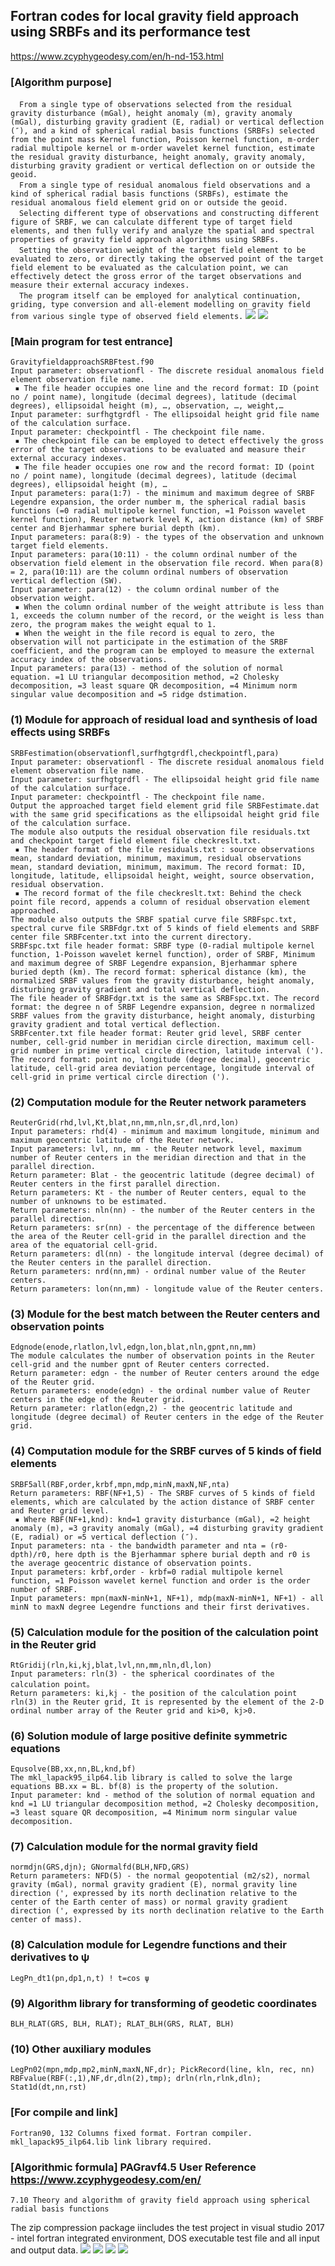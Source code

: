 ## Fortran codes for local gravity field approach using SRBFs and its performance test
https://www.zcyphygeodesy.com/en/h-nd-153.html
### [Algorithm purpose]
&emsp;```From a single type of observations selected from the residual gravity disturbance (mGal), height anomaly (m), gravity anomaly (mGal), disturbing gravity gradient (E, radial) or vertical deflection (″), and a kind of spherical radial basis functions (SRBFs) selected from the point mass Kernel function, Poisson kernel function, m-order radial multipole kernel or m-order wavelet kernel function, estimate the residual gravity disturbance, height anomaly, gravity anomaly, disturbing gravity gradient or vertical deflection on or outside the geoid.```  
&emsp;```From a single type of residual anomalous field observations and a kind of spherical radial basis functions (SRBFs), estimate the residual anomalous field element grid on or outside the geoid.```  
&emsp;```Selecting different type of observations and constructing different figure of SRBF, we can calculate different type of target field elements, and then fully verify and analyze the spatial and spectral properties of gravity field approach algorithms using SRBFs.```  
&emsp;```Setting the observation weight of the target field element to be evaluated to zero, or directly taking the observed point of the target field element to be evaluated as the calculation point, we can effectively detect the gross error of the target observations and measure their external accuracy indexes.```  
&emsp;```The program itself can be employed for analytical continuation, griding, type conversion and all-element modelling on gravity field from various single type of observed field elements.```
![](https://24192633.s21i.faiusr.com/2/ABUIABACGAAg9OzltwYojo2OiwYwpQ047gg.jpg)
![](https://24192633.s21i.faiusr.com/2/ABUIABACGAAg9OzltwYoj9jLpQQwpQ047gg.jpg)
### [Main program for test entrance]
    GravityfieldapproachSRBFtest.f90
    Input parameter: observationfl - The discrete residual anomalous field element observation file name.
     ▪ The file header occupies one line and the record format: ID (point no / point name), longitude (decimal degrees), latitude (decimal degrees), ellipsoidal height (m), …, observation, …, weight,… 
    Input parameter: surfhgtgrdfl - The ellipsoidal height grid file name of the calculation surface.
    Input parameter: checkpointfl - The checkpoint file name.
     ▪ The checkpoint file can be employed to detect effectively the gross error of the target observations to be evaluated and measure their external accuracy indexes.
     ▪ The file header occupies one row and the record format: ID (point no / point name), longitude (decimal degrees), latitude (decimal degrees), ellipsoidal height (m), …
    Input parameters: para(1:7) - the minimum and maximum degree of SRBF Legendre expansion, the order number m, the spherical radial basis functions (=0 radial multipole kernel function, =1 Poisson wavelet kernel function), Reuter network level K, action distance (km) of SRBF center and Bjerhammar sphere burial depth (km).
    Input parameters: para(8:9) - the types of the observation and unknown target field elements.
    Input parameters: para(10:11) - the column ordinal number of the observation field element in the observation file record. When para(8) = 2, para(10:11) are the column ordinal numbers of observation vertical deflection (SW).
    Input parameter: para(12) - the column ordinal number of the observation weight.
     ▪ When the column ordinal number of the weight attribute is less than 1, exceeds the column number of the record, or the weight is less than zero, the program makes the weight equal to 1.
     ▪ When the weight in the file record is equal to zero, the observation will not participate in the estimation of the SRBF coefficient, and the program can be employed to measure the external accuracy index of the observations.
    Input parameters: para(13) - method of the solution of normal equation. =1 LU triangular decomposition method, =2 Cholesky decomposition, =3 least square QR decomposition, =4 Minimum norm singular value decomposition and =5 ridge dstimation.
### (1) Module for approach of residual load and synthesis of load effects using SRBFs
    SRBFestimation(observationfl,surfhgtgrdfl,checkpointfl,para)
    Input parameter: observationfl - The discrete residual anomalous field element observation file name.
    Input parameter: surfhgtgrdfl - The ellipsoidal height grid file name of the calculation surface.
    Input parameter: checkpointfl - The checkpoint file name.
    Output the approached target field element grid file SRBFestimate.dat  with the same grid specifications as the ellipsoidal height grid file of the calculation surface.
    The module also outputs the residual observation file residuals.txt and checkpoint target field element file checkreslt.txt.
     ▪ The header format of the file residuals.txt : source observations mean, standard deviation, minimum, maximum, residual observations mean, standard deviation, minimum, maximum. The record format: ID, longitude, latitude, ellipsoidal height, weight, source observation, residual observation.
     ▪ The record format of the file checkreslt.txt: Behind the check point file record, appends a column of residual observation element approached.
    The module also outputs the SRBF spatial curve file SRBFspc.txt, spectral curve file SRBFdgr.txt of 5 kinds of field elements and SRBF center file SRBFcenter.txt into the current directory.
    SRBFspc.txt file header format: SRBF type (0-radial multipole kernel function, 1-Poisson wavelet kernel function), order of SRBF, Minimum and maximum degree of SRBF Legendre expansion, Bjerhammar sphere buried depth (km). The record format: spherical distance (km), the normalized SRBF values from the gravity disturbance, height anomaly, disturbing gravity gradient and total vertical deflection.
    The file header of SRBFdgr.txt is the same as SRBFspc.txt. The record format: the degree n of SRBF Legendre expansion, degree n normalized SRBF values from the gravity disturbance, height anomaly, disturbing gravity gradient and total vertical deflection.
    SRBFcenter.txt file header format: Reuter grid level, SRBF center number, cell-grid number in meridian circle direction, maximum cell-grid number in prime vertical circle direction, latitude interval ('). The record format: point no, longitude (degree decimal), geocentric latitude, cell-grid area deviation percentage, longitude interval of cell-grid in prime vertical circle direction (').
### (2) Computation module for the Reuter network parameters
    ReuterGrid(rhd,lvl,Kt,blat,nn,mm,nln,sr,dl,nrd,lon)
    Input parameters: rhd(4) - minimum and maximum longitude, minimum and maximum geocentric latitude of the Reuter network.
    Input parameters: lvl, nn, mm - the Reuter network level, maximum number of Reuter centers in the meridian direction and that in the parallel direction.
    Return parameter: Blat - the geocentric latitude (degree decimal) of Reuter centers in the first parallel direction.
    Return parameters: Kt - the number of Reuter centers, equal to the number of unknowns to be estimated.
    Return parameters: nln(nn) - the number of the Reuter centers in the parallel direction.
    Return parameters: sr(nn) - the percentage of the difference between the area of the Reuter cell-grid in the parallel direction and the area of the equatorial cell-grid.
    Return parameters: dl(nn) - the longitude interval (degree decimal) of the Reuter centers in the parallel direction.
    Return parameters: nrd(nn,mm) - ordinal number value of the Reuter centers.
    Return parameters: lon(nn,mm) - longitude value of the Reuter centers.
### (3) Module for the best match between the Reuter centers and observation points
    Edgnode(enode,rlatlon,lvl,edgn,lon,blat,nln,gpnt,nn,mm)
    The module calculates the number of observation points in the Reuter cell-grid and the number gpnt of Reuter centers corrected.
    Return parameter: edgn - the number of Reuter centers around the edge of the Reuter grid.
    Return parameters: enode(edgn) - the ordinal number value of Reuter centers in the edge of the Reuter grid.
    Return parameter: rlatlon(edgn,2) - the geocentric latitude and longitude (degree decimal) of Reuter centers in the edge of the Reuter grid.
### (4) Computation module for the SRBF curves of 5 kinds of field elements
    SRBF5all(RBF,order,krbf,mpn,mdp,minN,maxN,NF,nta)
    Return parameters: RBF(NF+1,5) - The SRBF curves of 5 kinds of field elements, which are calculated by the action distance of SRBF center and Reuter grid level.
     ▪ Where RBF(NF+1,knd): knd=1 gravity disturbance (mGal), =2 height anomaly (m), =3 gravity anomaly (mGal), =4 disturbing gravity gradient (E, radial) or =5 vertical deflection (″).
    Input parameters: nta - the bandwidth parameter and nta = (r0-dpth)/r0, here dpth is the Bjerhammar sphere burial depth and r0 is the average geocentric distance of observation points.
    Input parameters: krbf,order - krbf=0 radial multipole kernel function, =1 Poisson wavelet kernel function and order is the order number of SRBF.
    Input parameters: mpn(maxN-minN+1, NF+1), mdp(maxN-minN+1, NF+1) - all minN to maxN degree Legendre functions and their first derivatives.
### (5) Calculation module for the position of the calculation point in the Reuter grid
    RtGridij(rln,ki,kj,blat,lvl,nn,mm,nln,dl,lon)
    Input parameters: rln(3) - the spherical coordinates of the calculation point。
    Return parameters: ki,kj - the position of the calculation point rln(3) in the Reuter grid, It is represented by the element of the 2-D ordinal number array of the Reuter grid and ki>0, kj>0.
### (6) Solution module of large positive definite symmetric equations
    Equsolve(BB,xx,nn,BL,knd,bf)
    The mkl_lapack95_ilp64.lib library is called to solve the large equations BB.xx = BL. bf(8) is the property of the solution.
    Input parameter: knd - method of the solution of normal equation and knd =1 LU triangular decomposition method, =2 Cholesky decomposition, =3 least square QR decomposition, =4 Minimum norm singular value decomposition.
### (7) Calculation module for the normal gravity field
    normdjn(GRS,djn); GNormalfd(BLH,NFD,GRS)
    Return parameters: NFD(5) - the normal geopotential (m2/s2), normal gravity (mGal), normal gravity gradient (E), normal gravity line direction (', expressed by its north declination relative to the center of the Earth center of mass) or normal gravity gradient direction (', expressed by its north declination relative to the Earth center of mass).
### (8) Calculation module for Legendre functions and their derivatives to ψ
    LegPn_dt1(pn,dp1,n,t) ! t=cos ψ
### (9) Algorithm library for transforming of geodetic coordinates
    BLH_RLAT(GRS, BLH, RLAT); RLAT_BLH(GRS, RLAT, BLH)
### (10) Other auxiliary modules
    LegPn02(mpn,mdp,mp2,minN,maxN,NF,dr); PickRecord(line, kln, rec, nn)
    RBFvalue(RBF(:,1),NF,dr,dln(2),tmp); drln(rln,rlnk,dln); Stat1d(dt,nn,rst)
### [For compile and link]
    Fortran90, 132 Columns fixed format. Fortran compiler. mkl_lapack95_ilp64.lib link library required.
### [Algorithmic formula] PAGravf4.5 User Reference https://www.zcyphygeodesy.com/en/
    7.10 Theory and algorithm of gravity field approach using spherical radial basis functions
The zip compression package iincludes the test project in visual studio 2017 - intel fortran integrated environment, DOS executable test file and all input and output data.
![](https://24192633.s21i.faiusr.com/2/ABUIABACGAAg9OzltwYorOaLjAEwpQ047gg.jpg)
![](https://24192633.s21i.faiusr.com/2/ABUIABACGAAg9OzltwYo4PensgYwpQ047gg.jpg)
![](https://24192633.s21i.faiusr.com/2/ABUIABACGAAg9OzltwYogNfrxQQwpQ047gg.jpg)
![](https://24192633.s21i.faiusr.com/2/ABUIABACGAAg9ezltwYo2qrzrQUwpQ047gg.jpg)
